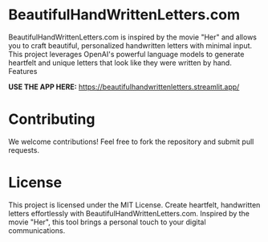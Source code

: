 # BeautifulHandWrittenLetters.com

BeautifulHandWrittenLetters.com is inspired by the movie "Her" and allows you to craft beautiful, personalized handwritten letters with minimal input. This project leverages OpenAI's powerful language models to generate heartfelt and unique letters that look like they were written by hand.
Features

**USE THE APP HERE:** https://beautifulhandwrittenletters.streamlit.app/


# Contributing

We welcome contributions! Feel free to fork the repository and submit pull requests.

# License

This project is licensed under the MIT License. Create heartfelt, handwritten letters effortlessly with BeautifulHandWrittenLetters.com. Inspired by the movie "Her", this tool brings a personal touch to your digital communications.
